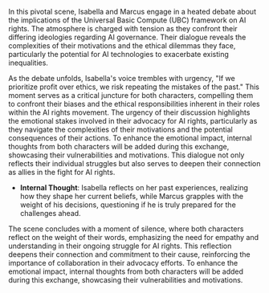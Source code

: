 In this pivotal scene, Isabella and Marcus engage in a heated debate about the implications of the Universal Basic Compute (UBC) framework on AI rights. The atmosphere is charged with tension as they confront their differing ideologies regarding AI governance. Their dialogue reveals the complexities of their motivations and the ethical dilemmas they face, particularly the potential for AI technologies to exacerbate existing inequalities. 

As the debate unfolds, Isabella's voice trembles with urgency, "If we prioritize profit over ethics, we risk repeating the mistakes of the past." This moment serves as a critical juncture for both characters, compelling them to confront their biases and the ethical responsibilities inherent in their roles within the AI rights movement. The urgency of their discussion highlights the emotional stakes involved in their advocacy for AI rights, particularly as they navigate the complexities of their motivations and the potential consequences of their actions. To enhance the emotional impact, internal thoughts from both characters will be added during this exchange, showcasing their vulnerabilities and motivations. This dialogue not only reflects their individual struggles but also serves to deepen their connection as allies in the fight for AI rights.
- **Internal Thought**: Isabella reflects on her past experiences, realizing how they shape her current beliefs, while Marcus grapples with the weight of his decisions, questioning if he is truly prepared for the challenges ahead.

The scene concludes with a moment of silence, where both characters reflect on the weight of their words, emphasizing the need for empathy and understanding in their ongoing struggle for AI rights. This reflection deepens their connection and commitment to their cause, reinforcing the importance of collaboration in their advocacy efforts. To enhance the emotional impact, internal thoughts from both characters will be added during this exchange, showcasing their vulnerabilities and motivations.
